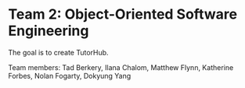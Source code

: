 # Team 2: Object-Oriented Software Engineering

The goal is to create TutorHub.

Team members: Tad Berkery, Ilana Chalom, Matthew Flynn, Katherine Forbes, Nolan Fogarty, Dokyung Yang
